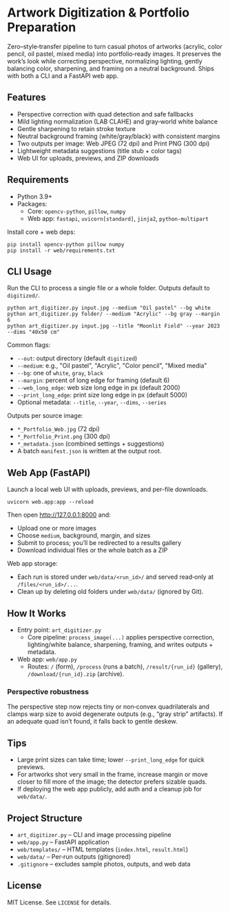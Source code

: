 # Artwork Digitization & Portfolio Preparation

Zero–style‑transfer pipeline to turn casual photos of artworks (acrylic, color pencil, oil pastel, mixed media) into portfolio‑ready images. It preserves the work’s look while correcting perspective, normalizing lighting, gently balancing color, sharpening, and framing on a neutral background. Ships with both a CLI and a FastAPI web app.

## Features
- Perspective correction with quad detection and safe fallbacks
- Mild lighting normalization (LAB CLAHE) and gray‑world white balance
- Gentle sharpening to retain stroke texture
- Neutral background framing (white/gray/black) with consistent margins
- Two outputs per image: Web JPEG (72 dpi) and Print PNG (300 dpi)
- Lightweight metadata suggestions (title stub + color tags)
- Web UI for uploads, previews, and ZIP downloads

## Requirements
- Python 3.9+
- Packages:
  - Core: `opencv-python`, `pillow`, `numpy`
  - Web app: `fastapi`, `uvicorn[standard]`, `jinja2`, `python-multipart`

Install core + web deps:

```
pip install opencv-python pillow numpy
pip install -r web/requirements.txt
```

## CLI Usage
Run the CLI to process a single file or a whole folder. Outputs default to `digitized/`.

```
python art_digitizer.py input.jpg --medium "Oil pastel" --bg white
python art_digitizer.py folder/ --medium "Acrylic" --bg gray --margin 6
python art_digitizer.py input.jpg --title "Moonlit Field" --year 2023 --dims "40x50 cm"
```

Common flags:
- `--out`: output directory (default `digitized`)
- `--medium`: e.g., "Oil pastel", "Acrylic", "Color pencil", "Mixed media"
- `--bg`: one of `white`, `gray`, `black`
- `--margin`: percent of long edge for framing (default 6)
- `--web_long_edge`: web size long edge in px (default 2000)
- `--print_long_edge`: print size long edge in px (default 5000)
- Optional metadata: `--title`, `--year`, `--dims`, `--series`

Outputs per source image:
- `*_Portfolio_Web.jpg` (72 dpi)
- `*_Portfolio_Print.png` (300 dpi)
- `*_metadata.json` (combined settings + suggestions)
- A batch `manifest.json` is written at the output root.

## Web App (FastAPI)
Launch a local web UI with uploads, previews, and per-file downloads.

```
uvicorn web.app:app --reload
```

Then open http://127.0.0.1:8000 and:
- Upload one or more images
- Choose `medium`, background, margin, and sizes
- Submit to process; you’ll be redirected to a results gallery
- Download individual files or the whole batch as a ZIP

Web app storage:
- Each run is stored under `web/data/<run_id>/` and served read‑only at `/files/<run_id>/...`.
- Clean up by deleting old folders under `web/data/` (ignored by Git).

## How It Works
- Entry point: `art_digitizer.py`
  - Core pipeline: `process_image(...)` applies perspective correction, lighting/white balance, sharpening, framing, and writes outputs + metadata.
- Web app: `web/app.py`
  - Routes: `/` (form), `/process` (runs a batch), `/result/{run_id}` (gallery), `/download/{run_id}.zip` (archive).

### Perspective robustness
The perspective step now rejects tiny or non‑convex quadrilaterals and clamps warp size to avoid degenerate outputs (e.g., “gray strip” artifacts). If an adequate quad isn’t found, it falls back to gentle deskew.

## Tips
- Large print sizes can take time; lower `--print_long_edge` for quick previews.
- For artworks shot very small in the frame, increase margin or move closer to fill more of the image; the detector prefers sizable quads.
- If deploying the web app publicly, add auth and a cleanup job for `web/data/`.

## Project Structure
- `art_digitizer.py` – CLI and image processing pipeline
- `web/app.py` – FastAPI application
- `web/templates/` – HTML templates (`index.html`, `result.html`)
- `web/data/` – Per‑run outputs (gitignored)
- `.gitignore` – excludes sample photos, outputs, and web data

## License
MIT License. See `LICENSE` for details.

